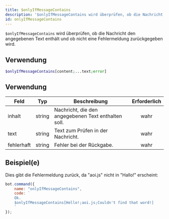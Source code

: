 ```yaml
---
title: $onlyIfMessageContains
description: '$onlyIfMessageContains wird überprüfen, ob die Nachricht den angegebenen Text enthält und ob sie nicht eine Fehlermeldung zurückgibt.'
id: onlyIfMessageContains
---
```


`$onlyIfMessageContains` wird überprüfen, ob die Nachricht den angegebenen Text enthält und ob nicht eine Fehlermeldung zurückgegeben wird.

## Verwendung

```php
$onlyIfMessageContains[content;...text;error]
```

## Verwendung

| Feld       | Typ    | Beschreibung                                        | Erforderlich |
| ---------- | ------ | --------------------------------------------------- |:------------:|
| inhalt     | string | Nachricht, die den angegebenen Text enthalten soll. |     wahr     |
| text       | string | Text zum Prüfen in der Nachricht.                   |     wahr     |
| fehlerhaft | string | Fehler bei der Rückgabe.                            |     wahr     |

## Beispiel(e)

Dies gibt die Fehlermeldung zurück, da "aoi.js" nicht in "Hallo!" erscheint:

```javascript
bot.command({
    name: "onlyIfMessageContains",
    code: `
    Ok.
    $onlyIfMessageContains[Hello!;aoi.js;Couldn't find that word!]
    `
});
```